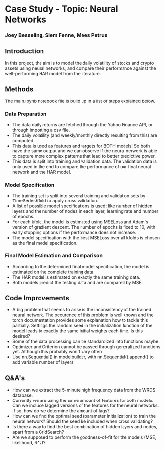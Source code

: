 # Case Study - Topic: Neural Networks
### Joey Besseling, Siem Fenne, Mees Petrus

## Introduction
In this project, the aim is to model the daily volatility of stocks and crypto assets using neural networks, and compare their performance against the well-performing HAR model from the literature.

## Methods
The main.ipynb notebook file is build up in a list of steps explained below.

### Data Preparation
- The data daily returns are fetched through the Yahoo Finance API, or through importing a csv file.
- The daily volatility (and weekly/monthly directly resulting from this) are computed
- This data is used as features and targets for BOTH models! So both have the same output and we can observe if the neural network is able to capture more complex patterns that lead to better predictive power.
- This data is split into training and validation data. The validation data is only used in the end to compare the performance of our final neural network and the HAR model.

### Model Specification
- The training set is split into several training and validation sets by TimeSeriesKfold to apply cross validation.
- A list of possible model specifications is used; like number of hidden layers and the number of nodes in each layer, learning rate and number of epochs.
- For each kfold, the model is estimated using MSELoss and Adam's version of gradient descent. The number of epochs is fixed to 10, with early stopping options if the performance does not increase.
- The model specification with the best MSELoss over all kfolds is chosen as the final model specification.

### Final Model Estimation and Comparison
- According to the determined final model specification, the model is estimated on the complete training data.
- The HAR model is estimated on exactly the same training data.
- Both models predict the testing data and are compared by MSE.

## Code Improvements
- A big problem that seems to arise is the inconsistency of the trained neural network. The occurence of this problem is well known and the torch documentation provides some explanation how to tackle this partially. Settings the random seed in the initialization function of the model leads to exactly the same initial weights each time. Is this desired?
- Some of the data processing can be standardized into functions maybe.
- Optimizer and Criterion cannot be passed through generalized functions yet. Although this probably won't vary often
- Use nn.Sequential() in modelbuilder, with nn.Sequential().append() to add variable number of layers

## Q&A's
- How can we extract the 5-minute high frequency data from the WRDS database.
- Currently we are using the same amount of features for both models. Can we include lagged versions of the features for the neural networks. If so, how do we determine the amount of lags?
- How can we find the optimal seed (parameter initialization) to train the neural network? Should the seed be included when cross validating?
- Is there a way to find the best combination of hidden layers and nodes, apart from a GridSearch?
- Are we supposed to perform the goodness-of-fit for the models (MSE, likelihood, R^2)?
